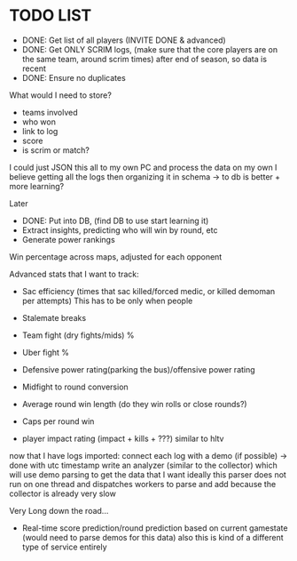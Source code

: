 # TODO LIST

- DONE: Get list of all players (INVITE DONE & advanced)
- DONE: Get ONLY SCRIM logs, (make sure that the core players are on the same team, around scrim times) after end of season, so data is recent
- DONE: Ensure no duplicates

What would I need to store?

- teams involved
- who won
- link to log
- score
- is scrim or match?

I could just JSON this all to my own PC and process the data on my own
I believe getting all the logs then organizing it in schema -> to db is better + more learning?

Later

- DONE: Put into DB, (find DB to use start learning it)
- Extract insights, predicting who will win by round, etc
- Generate power rankings

Win percentage across maps, adjusted for each opponent

Advanced stats that I want to track:

- Sac efficiency (times that sac killed/forced medic, or killed demoman per attempts)
  This has to be only when people
- Stalemate breaks
- Team fight (dry fights/mids) %
- Uber fight %
- Defensive power rating(parking the bus)/offensive power rating
- Midfight to round conversion
- Average round win length (do they win rolls or close rounds?)
- Caps per round win

- player impact rating (impact + kills + ???) similar to hltv

now that I have logs imported:
connect each log with a demo (if possible) -> done with utc timestamp
write an analyzer (similar to the collector) which will use demo parsing to get the data that I want
ideally this parser does not run on one thread and dispatches workers to parse and add because the collector is already very slow

Very Long down the road...

- Real-time score prediction/round prediction based on current gamestate
  (would need to parse demos for this data)
  also this is kind of a different type of service entirely

